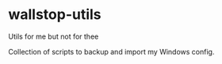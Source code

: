 # wallstop-utils
Utils for me but not for thee

Collection of scripts to backup and import my Windows config.
